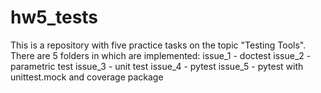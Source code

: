 # hw5_tests
This is a repository with five practice tasks on the topic "Testing Tools".
There are 5 folders in which are implemented:
issue_1 - doctest
issue_2 - parametric test
issue_3 - unit test
issue_4 - pytest
issue_5 - pytest with unittest.mock and coverage package
